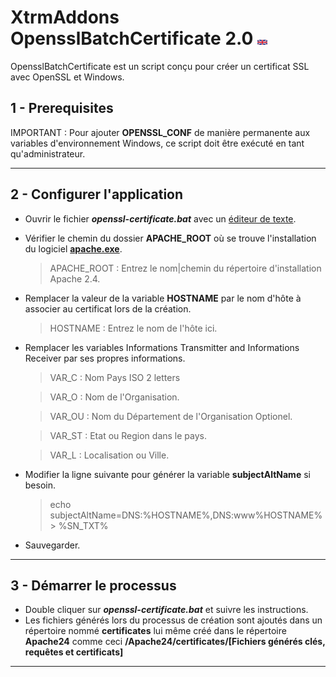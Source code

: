 # XtrmAddons OpensslBatchCertificate 2.0 [![en-GB](https://github.com/shim-sao/XtrmAddons-Batch/blob/master/MySQLBatchBackup/images/united-kingdom-flag-icon-16.png)](https://github.com/shim-sao/XtrmAddons-Batch/blob/master/OpensslBatchCertificate/readme.md)

OpensslBatchCertificate est un script conçu pour créer un certificat SSL avec OpenSSL et Windows.


## 1 - Prerequisites

IMPORTANT : Pour ajouter **OPENSSL_CONF** de manière permanente aux variables d'environnement Windows, ce script doit être exécuté en tant qu'administrateur.

-----------------------------

## 2 - Configurer l'application

*   Ouvrir le fichier **_openssl-certificate.bat_** avec un [éditeur de texte](https://notepad-plus-plus.org).

*   Vérifier le chemin du dossier **APACHE_ROOT** où se trouve l'installation du logiciel **[apache.exe](http://www.apache.org/dyn/closer.cgi)**.
	
	>APACHE_ROOT : Entrez le nom|chemin du répertoire d'installation Apache 2.4.
	
*   Remplacer la valeur de la variable **HOSTNAME** par le nom d'hôte à associer au certificat lors de la création.

	>HOSTNAME : Entrez le nom de l'hôte ici.
	
*   Remplacer les variables Informations Transmitter and Informations Receiver par ses propres informations.

	>VAR_C  : Nom Pays ISO 2 letters
	
	>VAR_O  : Nom de l'Organisation.
	
	>VAR_OU : Nom du Département de l'Organisation Optionel.
	
	>VAR_ST : Etat ou Region dans le pays.
	
	>VAR_L  : Localisation ou Ville.

*	Modifier la ligne suivante pour générer la variable **subjectAltName** si besoin.

	>echo subjectAltName=DNS&#58;%HOSTNAME%,DNS&#58;www%HOSTNAME% > %SN_TXT%
	
*   Sauvegarder.
-----------------------------

## 3 - Démarrer le processus

*   Double cliquer sur **_openssl-certificate.bat_** et suivre les instructions.
*   Les fichiers générés lors du processus de création sont ajoutés dans un répertoire nommé **certificates** lui même créé dans le répertoire **Apache24** comme ceci **/Apache24/certificates/[Fichiers générés clés, requêtes et certificats]**
-----------------------------
